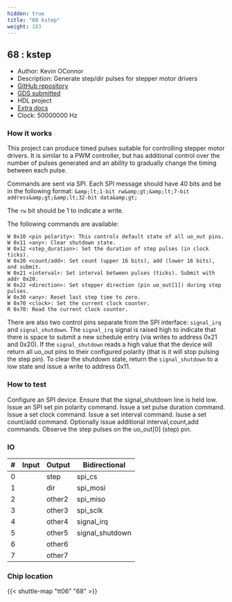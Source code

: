 ```yaml
---
hidden: true
title: "68 kstep"
weight: 183
---
```


## 68 : kstep

* Author: Kevin OConnor
* Description: Generate step/dir pulses for stepper motor drivers
* [GitHub repository](https://github.com/KevinOConnor/tt06-kstep)
* [GDS submitted](https://github.com/KevinOConnor/tt06-kstep/actions/runs/8758110061)
* HDL project
* [Extra docs](None)
* Clock: 50000000 Hz

### How it works

This project can produce timed pulses suitable for controlling stepper
motor drivers.  It is similar to a PWM controller, but has additional
control over the number of pulses generated and an ability to
gradually change the timing between each pulse.

Commands are sent via SPI.  Each SPI message should have 40 bits and
be in the following format:
`&amp;lt;1-bit rw&amp;gt;&amp;lt;7-bit address&amp;gt;&amp;lt;32-bit data&amp;gt;`

The `rw` bit should be 1 to indicate a write.

The following commands are available:

```
W 0x10 <pin polarity>: This controls default state of all uo_out pins.
W 0x11 <any>: Clear shutdown state.
W 0x12 <step_duration>: Set the duration of step pulses (in clock ticks).
W 0x20 <count/add>: Set count (upper 16 bits), add (lower 16 bits), and submit.
W 0x21 <interval>: Set interval between pulses (ticks). Submit with addr 0x20.
W 0x22 <direction>: Set stepper direction (pin uo_out[1]) during step pulses.
W 0x30 <any>: Reset last step time to zero.
W 0x70 <clock>: Set the current clock counter.
R 0x70: Read the current clock counter.
```

There are also two control pins separate from the SPI interface:
`signal_irq` and `signal_shutdown`.  The `signal_irq` signal is raised
high to indicate that there is space to submit a new schedule entry
(via writes to address 0x21 and 0x20).  If the `signal_shutdown` reads
a high value that the device will return all uo_out pins to their
configured polarity (that is it will stop pulsing the step pin).  To
clear the shutdown state, return the `signal_shutdown` to a low state
and issue a write to address 0x11.

### How to test

Configure an SPI device. Ensure that the signal_shutdown line is held
low.  Issue an SPI set pin polarity command.  Issue a set pulse
duration command.  Issue a set clock command.  Issue a set interval
command.  Isuse a set count/add command.  Optionally issue additional
interval,count,add commands.  Observe the step pulses on the uo_out[0]
(step) pin.


### IO

| # | Input          | Output         | Bidirectional   |
| - | -------------- | -------------- | --------------- |
| 0 |  | step | spi_cs |
| 1 |  | dir | spi_mosi |
| 2 |  | other2 | spi_miso |
| 3 |  | other3 | spi_sclk |
| 4 |  | other4 | signal_irq |
| 5 |  | other5 | signal_shutdown |
| 6 |  | other6 |  |
| 7 |  | other7 |  |

### Chip location

{{< shuttle-map "tt06" "68" >}}

